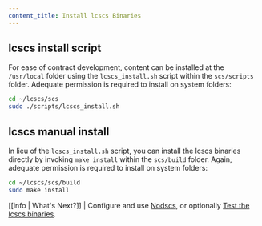 ```yaml
---
content_title: Install lcscs Binaries
---
```


## lcscs install script

For ease of contract development, content can be installed at the `/usr/local` folder using the `lcscs_install.sh` script within the `scs/scripts` folder. Adequate permission is required to install on system folders:

```sh
cd ~/lcscs/scs
sudo ./scripts/lcscs_install.sh
```

## lcscs manual install

In lieu of the `lcscs_install.sh` script, you can install the lcscs binaries directly by invoking `make install` within the `scs/build` folder. Again, adequate permission is required to install on system folders:

```sh
cd ~/lcscs/scs/build
sudo make install
```

[[info | What's Next?]]
| Configure and use [Nodscs](../../../01_nodscs/index.md), or optionally [Test the lcscs binaries](04_test-lcscs-binaries.md).
